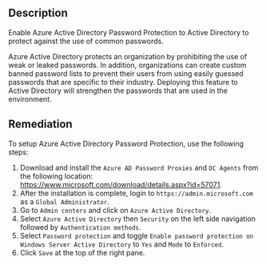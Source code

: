 ## Description

Enable Azure Active Directory Password Protection to Active Directory to protect against the use of common passwords.

Azure Active Directory protects an organization by prohibiting the use of weak or leaked passwords. In addition, organizations can create custom banned password lists to prevent their users from using easily guessed passwords that are specific to their industry. Deploying this feature to Active Directory will strengthen the passwords that are used in the environment.

## Remediation

To setup Azure Active Directory Password Protection, use the following steps:

1. Download and install the `Azure AD Password Proxies` and `DC Agents` from the following location: https://www.microsoft.com/download/details.aspx?id=57071.
2. After the installation is complete, login to `https://admin.microsoft.com` as a `Global Administrator`.
3. Go to `Admin centers` and click on `Azure Active Directory`.
4. Select `Azure Active Directory` then `Security` on the left side navigation followed by `Authentication methods`.
5. Select `Password protection` and toggle `Enable password protection on Windows Server Active Directory` to `Yes` and `Mode` to `Enforced`.
6. Click `Save` at the top of the right pane.
